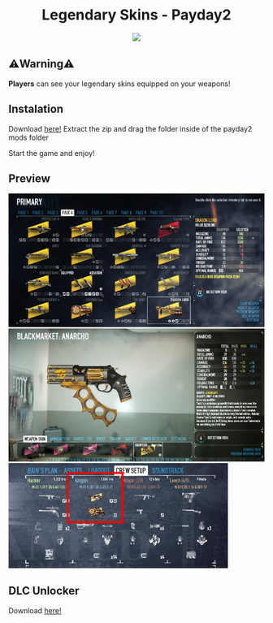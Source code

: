 <h1 align="center"> Legendary Skins -  Payday2 </h1>

<p align="center">
  <img src="https://upload.wikimedia.org/wikipedia/commons/d/d8/Payday2-logo.png">
</p>

## ⚠️Warning⚠️
**Players** can see your legendary skins equipped on your weapons!

## Instalation
Download [here!](https://github.com/8fn/LegendarySkins-PD2/archive/refs/heads/master.zip)
Extract the zip and drag the folder inside of the payday2 mods folder

Start the game and enjoy!

## Preview
![img1](https://raw.githubusercontent.com/8fn/LegendarySkins-PD2/master/docs/inventory.png)
![img2](https://raw.githubusercontent.com/8fn/LegendarySkins-PD2/master/docs/legendary_judge.png)
![img3](https://raw.githubusercontent.com/8fn/LegendarySkins-PD2/master/docs/preview.png)

## DLC Unlocker
Download [here!](https://github.com/8fn/DLC-Unlocker-PD2.git)
